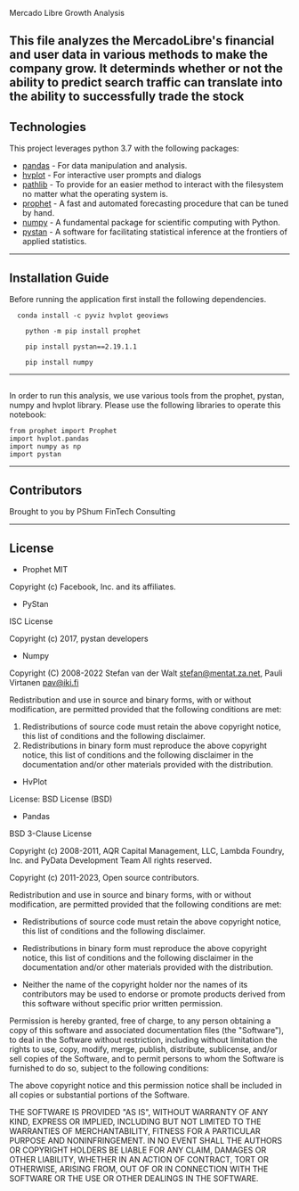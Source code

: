 Mercado Libre Growth Analysis


This file analyzes the MercadoLibre's financial and user data in various methods to make the company grow. It determinds whether or not the ability to predict search traffic can translate into the ability to successfully trade the stock
---

## Technologies

This project leverages python 3.7 with the following packages:

* [pandas](https://pandas.pydata.org/) - For data manipulation and analysis.
* [hvplot](https://hvplot.holoviz.org/) - For interactive user prompts and dialogs
* [pathlib](https://docs.python.org/3/library/pathlib.html) - To provide for an easier method to interact with the filesystem no matter what the operating system is.
* [prophet](https://facebook.github.io/prophet/) -  A fast and automated forecasting procedure that can be tuned by hand.
* [numpy](https://numpy.org/) -  A fundamental package for scientific computing with Python.
* [pystan](https://mc-stan.org/users/interfaces/pystan) - A software for facilitating statistical inference at the frontiers of applied statistics.



---

## Installation Guide

Before running the application first install the following dependencies.

``` pyviz
  conda install -c pyviz hvplot geoviews
```

``` prophet
    python -m pip install prophet
```

``` pystan(must be 2.19.1.1)
    pip install pystan==2.19.1.1
```

``` numpy
    pip install numpy
```


---

## 

In order to run this analysis, we use various tools from the prophet, pystan, numpy and hvplot library. Please use the following libraries to operate this notebook:

    from prophet import Prophet
    import hvplot.pandas
    import numpy as np
    import pystan

---

## Contributors

Brought to you by PShum FinTech Consulting

---

## License

+ Prophet
MIT

Copyright (c) Facebook, Inc. and its affiliates.

+ PyStan

ISC License

Copyright (c) 2017, pystan developers

+ Numpy

Copyright (C) 2008-2022 Stefan van der Walt <stefan@mentat.za.net>, Pauli Virtanen <pav@iki.fi>

Redistribution and use in source and binary forms, with or without
modification, are permitted provided that the following conditions are
met:

 1. Redistributions of source code must retain the above copyright
    notice, this list of conditions and the following disclaimer.
 2. Redistributions in binary form must reproduce the above copyright
    notice, this list of conditions and the following disclaimer in
    the documentation and/or other materials provided with the
    distribution.
    
+ HvPlot    

License: BSD License (BSD)

+ Pandas

BSD 3-Clause License

Copyright (c) 2008-2011, AQR Capital Management, LLC, Lambda Foundry, Inc. and PyData Development Team
All rights reserved.

Copyright (c) 2011-2023, Open source contributors.

Redistribution and use in source and binary forms, with or without
modification, are permitted provided that the following conditions are met:

* Redistributions of source code must retain the above copyright notice, this
  list of conditions and the following disclaimer.

* Redistributions in binary form must reproduce the above copyright notice,
  this list of conditions and the following disclaimer in the documentation
  and/or other materials provided with the distribution.

* Neither the name of the copyright holder nor the names of its
  contributors may be used to endorse or promote products derived from
  this software without specific prior written permission.

Permission is hereby granted, free of charge, to any person obtaining a copy
of this software and associated documentation files (the "Software"), to deal
in the Software without restriction, including without limitation the rights
to use, copy, modify, merge, publish, distribute, sublicense, and/or sell
copies of the Software, and to permit persons to whom the Software is
furnished to do so, subject to the following conditions:

The above copyright notice and this permission notice shall be included in all
copies or substantial portions of the Software.

THE SOFTWARE IS PROVIDED "AS IS", WITHOUT WARRANTY OF ANY KIND, EXPRESS OR
IMPLIED, INCLUDING BUT NOT LIMITED TO THE WARRANTIES OF MERCHANTABILITY,
FITNESS FOR A PARTICULAR PURPOSE AND NONINFRINGEMENT. IN NO EVENT SHALL THE
AUTHORS OR COPYRIGHT HOLDERS BE LIABLE FOR ANY CLAIM, DAMAGES OR OTHER
LIABILITY, WHETHER IN AN ACTION OF CONTRACT, TORT OR OTHERWISE, ARISING FROM,
OUT OF OR IN CONNECTION WITH THE SOFTWARE OR THE USE OR OTHER DEALINGS IN THE
SOFTWARE.